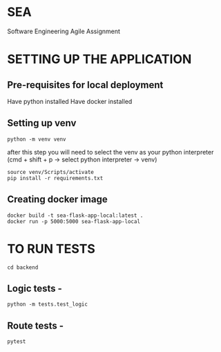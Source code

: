# SEA

Software Engineering Agile Assignment

# SETTING UP THE APPLICATION

## Pre-requisites for local deployment

Have python installed
Have docker installed

## Setting up venv

```
python -m venv venv
```

after this step you will need to select the venv as your python interpreter (cmd + shift + p -> select python interpreter -> venv)

```
source venv/Scripts/activate
pip install -r requirements.txt
```

## Creating docker image

```
docker build -t sea-flask-app-local:latest .
docker run -p 5000:5000 sea-flask-app-local
```

# TO RUN TESTS

```
cd backend
```

## Logic tests -

```
python -m tests.test_logic
```

## Route tests -

```
pytest
```
